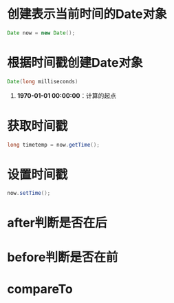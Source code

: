# 创建表示当前时间的Date对象
```java
Date now = new Date();
```

# 根据时间戳创建Date对象
```java
Date(long milliseconds)
```
1. **1970-01-01 00:00:00**：计算的起点

# 获取时间戳
```java
long timetemp = now.getTime();
```

# 设置时间戳
```java
now.setTime();
```

# after判断是否在后
# before判断是否在前

# compareTo

